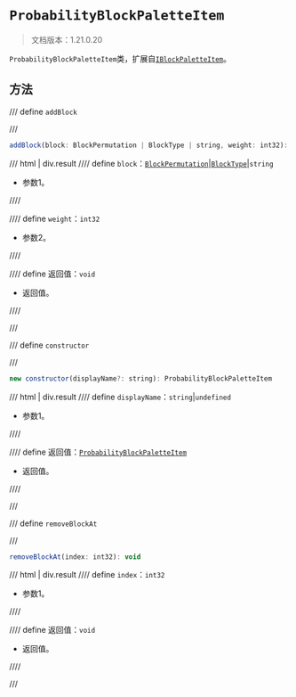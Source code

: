 # `ProbabilityBlockPaletteItem`

> 文档版本：1.21.0.20

`ProbabilityBlockPaletteItem`类，扩展自[`IBlockPaletteItem`](./iblockpaletteitem.md)。

## 方法

/// define
`addBlock`


///

```js
addBlock(block: BlockPermutation | BlockType | string, weight: int32): void
```

/// html | div.result
//// define
`block`：[`BlockPermutation`](../../server/beta/blockpermutation.md)|[`BlockType`](../../server/beta/blocktype.md)|`string`

- 参数1。


////

//// define
`weight`：`int32`

- 参数2。


////

//// define
返回值：`void`

- 返回值。


////

///


/// define
`constructor`


///

```js
new constructor(displayName?: string): ProbabilityBlockPaletteItem
```

/// html | div.result
//// define
`displayName`：`string`|`undefined`

- 参数1。


////

//// define
返回值：[`ProbabilityBlockPaletteItem`](./probabilityblockpaletteitem.md)

- 返回值。


////

///


/// define
`removeBlockAt`


///

```js
removeBlockAt(index: int32): void
```

/// html | div.result
//// define
`index`：`int32`

- 参数1。


////

//// define
返回值：`void`

- 返回值。


////

///

